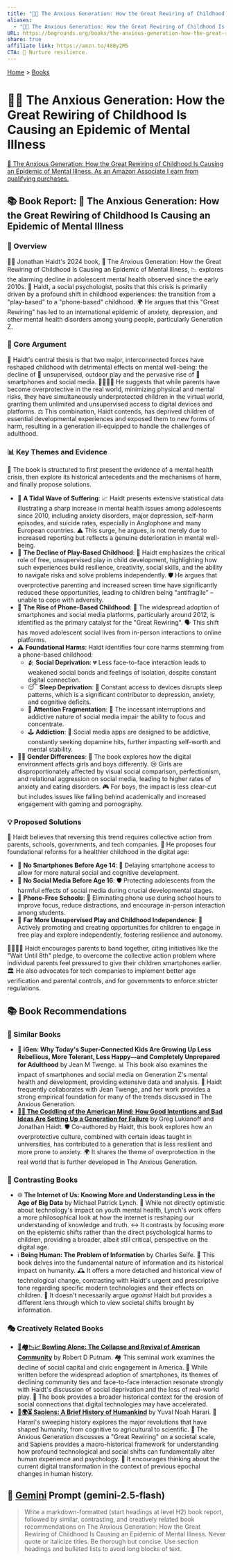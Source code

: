 ```yaml
---
title: "📱😥 The Anxious Generation: How the Great Rewiring of Childhood Is Causing an Epidemic of Mental Illness"
aliases:
  - "📱😥 The Anxious Generation: How the Great Rewiring of Childhood Is Causing an Epidemic of Mental Illness"
URL: https://bagrounds.org/books/the-anxious-generation-how-the-great-rewiring-of-childhood-is-causing-an-epidemic-of-mental-illness
share: true
affiliate link: https://amzn.to/488y2M5
CTA: 🌱 Nurture resilience.
---
```

[Home](../index.md) > [Books](./index.md)  
# 📱😥 The Anxious Generation: How the Great Rewiring of Childhood Is Causing an Epidemic of Mental Illness  
[🛒 The Anxious Generation: How the Great Rewiring of Childhood Is Causing an Epidemic of Mental Illness. As an Amazon Associate I earn from qualifying purchases.](https://amzn.to/488y2M5)  
  
## 📚 Book Report: 📱 The Anxious Generation: How the Great Rewiring of Childhood Is Causing an Epidemic of Mental Illness  
  
### 📝 Overview  
  
🧑‍⚕️ Jonathan Haidt's 2024 book, 📱 The Anxious Generation: How the Great Rewiring of Childhood Is Causing an Epidemic of Mental Illness, 📉 explores the alarming decline in adolescent mental health observed since the early 2010s. 🧠 Haidt, a social psychologist, posits that this crisis is primarily driven by a profound shift in childhood experiences: the transition from a "play-based" to a "phone-based" childhood. 🌍 He argues that this "Great Rewiring" has led to an international epidemic of anxiety, depression, and other mental health disorders among young people, particularly Generation Z.  
  
### 🎯 Core Argument  
  
🔑 Haidt's central thesis is that two major, interconnected forces have reshaped childhood with detrimental effects on mental well-being: the decline of 🌳 unsupervised, outdoor play and the pervasive rise of 📱 smartphones and social media. 👨‍👩‍👧‍👦 He suggests that while parents have become overprotective in the real world, minimizing physical and mental risks, they have simultaneously underprotected children in the virtual world, granting them unlimited and unsupervised access to digital devices and platforms. ⚖️ This combination, Haidt contends, has deprived children of essential developmental experiences and exposed them to new forms of harm, resulting in a generation ill-equipped to handle the challenges of adulthood.  
  
### 📊 Key Themes and Evidence  
  
📖 The book is structured to first present the evidence of a mental health crisis, then explore its historical antecedents and the mechanisms of harm, and finally propose solutions.  
  
* 🌊 **A Tidal Wave of Suffering**: 📈 Haidt presents extensive statistical data illustrating a sharp increase in mental health issues among adolescents since 2010, including anxiety disorders, major depression, self-harm episodes, and suicide rates, especially in Anglophone and many European countries. ⚠️ This surge, he argues, is not merely due to increased reporting but reflects a genuine deterioration in mental well-being.  
* 🤸 **The Decline of Play-Based Childhood**: 🌳 Haidt emphasizes the critical role of free, unsupervised play in child development, highlighting how such experiences build resilience, creativity, social skills, and the ability to navigate risks and solve problems independently. 🛡️ He argues that overprotective parenting and increased screen time have significantly reduced these opportunities, leading to children being "antifragile" – unable to cope with adversity.  
* 📱 **The Rise of Phone-Based Childhood**: 🚀 The widespread adoption of smartphones and social media platforms, particularly around 2012, is identified as the primary catalyst for the "Great Rewiring". 🗣️ This shift has moved adolescent social lives from in-person interactions to online platforms.  
* ⚠️ **Foundational Harms**: Haidt identifies four core harms stemming from a phone-based childhood:  
    * 🫂 **Social Deprivation**: 💔 Less face-to-face interaction leads to weakened social bonds and feelings of isolation, despite constant digital connection.  
    * 😴 **Sleep Deprivation**: 📱 Constant access to devices disrupts sleep patterns, which is a significant contributor to depression, anxiety, and cognitive deficits.  
    * 🧠 **Attention Fragmentation**: 📱 The incessant interruptions and addictive nature of social media impair the ability to focus and concentrate.  
    * 🕹️ **Addiction**: 📱 Social media apps are designed to be addictive, constantly seeking dopamine hits, further impacting self-worth and mental stability.  
* 👧👦 **Gender Differences**: 🚻 The book explores how the digital environment affects girls and boys differently. 😢 Girls are disproportionately affected by visual social comparison, perfectionism, and relational aggression on social media, leading to higher rates of anxiety and eating disorders. 🎮 For boys, the impact is less clear-cut but includes issues like falling behind academically and increased engagement with gaming and pornography.  
  
### 💡 Proposed Solutions  
  
🤝 Haidt believes that reversing this trend requires collective action from parents, schools, governments, and tech companies. 📜 He proposes four foundational reforms for a healthier childhood in the digital age:  
  
* 🔞 **No Smartphones Before Age 14**: 📵 Delaying smartphone access to allow for more natural social and cognitive development.  
* 📵 **No Social Media Before Age 16**: 🛡️ Protecting adolescents from the harmful effects of social media during crucial developmental stages.  
* 🏫 **Phone-Free Schools**: 📵 Eliminating phone use during school hours to improve focus, reduce distractions, and encourage in-person interaction among students.  
* 🤸 **Far More Unsupervised Play and Childhood Independence**: 🌳 Actively promoting and creating opportunities for children to engage in free play and explore independently, fostering resilience and autonomy.  
  
👨‍👩‍👧‍👦 Haidt encourages parents to band together, citing initiatives like the "Wait Until 8th" pledge, to overcome the collective action problem where individual parents feel pressured to give their children smartphones earlier. 🏛️ He also advocates for tech companies to implement better age verification and parental controls, and for governments to enforce stricter regulations.  
  
## 📚 Book Recommendations  
  
### 📖 Similar Books  
  
* 📱 **iGen: Why Today's Super-Connected Kids Are Growing Up Less Rebellious, More Tolerant, Less Happy—and Completely Unprepared for Adulthood** by Jean M Twenge. 📊 This book also examines the impact of smartphones and social media on Generation Z's mental health and development, providing extensive data and analysis. 🤝 Haidt frequently collaborates with Jean Twenge, and her work provides a strong empirical foundation for many of the trends discussed in The Anxious Generation.  
* **[🤕👶 The Coddling of the American Mind: How Good Intentions and Bad Ideas Are Setting Up a Generation for Failure](./the-coddling-of-the-american-mind-how-good-intentions-and-bad-ideas-are-setting-up-a-generation-for-failure.md)** by Greg Lukianoff and Jonathan Haidt. 🛡️ Co-authored by Haidt, this book explores how an overprotective culture, combined with certain ideas taught in universities, has contributed to a generation that is less resilient and more prone to anxiety. 🌍 It shares the theme of overprotection in the real world that is further developed in The Anxious Generation.  
  
### 🔄 Contrasting Books  
  
* 🌐 **The Internet of Us: Knowing More and Understanding Less in the Age of Big Data** by Michael Patrick Lynch. 🤔 While not directly optimistic about technology's impact on youth mental health, Lynch's work offers a more philosophical look at how the internet is reshaping our understanding of knowledge and truth. ↔️ It contrasts by focusing more on the epistemic shifts rather than the direct psychological harms to children, providing a broader, albeit still critical, perspective on the digital age.  
* ℹ️ **Being Human: The Problem of Information** by Charles Seife. 📜 This book delves into the fundamental nature of information and its historical impact on humanity. 🕰️ It offers a more detached and historical view of technological change, contrasting with Haidt's urgent and prescriptive tone regarding specific modern technologies and their effects on children. 🚫 It doesn't necessarily argue *against* Haidt but provides a different lens through which to view societal shifts brought by information.  
  
### 🎭 Creatively Related Books  
  
* **[🎳🏘️📉📈 Bowling Alone: The Collapse and Revival of American Community](./bowling-alone.md)** by Robert D Putnam. 🏘️ This seminal work examines the decline of social capital and civic engagement in America. 🤝 While written before the widespread adoption of smartphones, its themes of declining community ties and face-to-face interaction resonate strongly with Haidt's discussion of social deprivation and the loss of real-world play. 🌳 The book provides a broader historical context for the erosion of social connections that digital technologies may have accelerated.  
* **[📜🌍⏳ Sapiens: A Brief History of Humankind](./sapiens-a-brief-history-of-humankind.md)** by Yuval Noah Harari. 🐒 Harari's sweeping history explores the major revolutions that have shaped humanity, from cognitive to agricultural to scientific. 🔄 The Anxious Generation discusses a "Great Rewiring" on a societal scale, and Sapiens provides a macro-historical framework for understanding how profound technological and social shifts can fundamentally alter human experience and psychology. 🧠 It encourages thinking about the current digital transformation in the context of previous epochal changes in human history.  
  
## 💬 [Gemini](https://gemini.google.com) Prompt (gemini-2.5-flash)  
> Write a markdown-formatted (start headings at level H2) book report, followed by similar, contrasting, and creatively related book recommendations on The Anxious Generation: How the Great Rewiring of Childhood Is Causing an Epidemic of Mental Illness. Never quote or italicize titles. Be thorough but concise. Use section headings and bulleted lists to avoid long blocks of text.